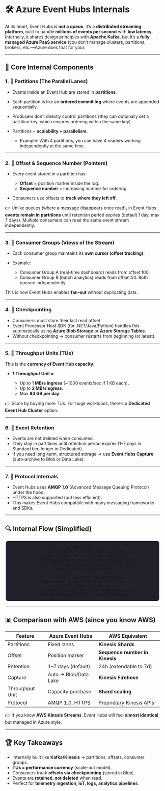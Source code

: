 # 🛠️ Azure Event Hubs Internals

At its heart, Event Hubs is **not a queue**. It’s a **distributed streaming platform**, built to handle **millions of events per second** with **low latency**. Internally, it shares design principles with **Apache Kafka**, but it’s a **fully managed Azure PaaS service** (you don’t manage clusters, partitions, brokers, etc.—Azure does that for you).

---

## 🧩 Core Internal Components

### 1. **📌 Partitions (The Parallel Lanes)**

- Events inside an Event Hub are stored in **partitions**.
- Each partition is like an **ordered commit log** where events are appended sequentially.
- Producers don’t directly control partitions (they can optionally set a partition key, which ensures ordering within the same key).
- Partitions = **scalability + parallelism**.

  - Example: With 4 partitions, you can have 4 readers working independently at the same time.

---

### 2. **📌 Offset & Sequence Number (Pointers)**

- Every event stored in a partition has:

  - **Offset** = position marker inside the log.
  - **Sequence number** = increasing number for ordering.

- Consumers use offsets to **track where they left off**.

👉 Unlike queues (where a message disappears once read), in Event Hubs **events remain in partitions** until retention period expires (default 1 day, max 7 days). Multiple consumers can read the same event stream independently.

---

### 3. **📌 Consumer Groups (Views of the Stream)**

- Each consumer group maintains its **own cursor (offset tracking)**.
- Example:

  - Consumer Group A (real-time dashboard) reads from offset 100.
  - Consumer Group B (batch analytics) reads from offset 50.
    Both operate independently.

This is how Event Hubs enables **fan-out** without duplicating data.

---

### 4. **📌 Checkpointing**

- Consumers must store their last read offset.
- Event Processor Host SDK (for .NET/Java/Python) handles this automatically using **Azure Blob Storage** or **Azure Storage Tables**.
- Without checkpointing → consumer restarts from beginning (or latest).

---

### 5. **📌 Throughput Units (TUs)**

This is the **currency of Event Hub capacity**.

- **1 Throughput Unit =**

  - Up to **1 MB/s ingress** (~1000 events/sec if 1 KB each).
  - Up to **2 MB/s egress**.
  - Max **84 GB per day**.

👉 Scale by buying more TUs. For huge workloads, there’s a **Dedicated Event Hub Cluster** option.

---

### 6. **📌 Event Retention**

- Events are not deleted when consumed.
- They stay in partitions until retention period expires (1–7 days in Standard tier, longer in Dedicated).
- If you need long-term, structured storage → use **Event Hubs Capture** (auto-archive to Blob or Data Lake).

---

### 7. **📌 Protocol Internals**

- Event Hubs uses **AMQP 1.0** (Advanced Message Queuing Protocol) under the hood.
- HTTPS is also supported (but less efficient).
- This makes Event Hubs compatible with many messaging frameworks and SDKs.

---

## 🔍 Internal Flow (Simplified)

<div align="center" style="background-color: #21202bff ;border-radius: 10px;border: 2px solid white">

```mermaid
sequenceDiagram
    participant P as Producer (IoT/App)
    participant EH as Event Hub Namespace
    participant Part as Partitions (Commit Logs)
    participant CG as Consumer Group
    participant C as Consumers

    P->>EH: Send event via AMQP/HTTP
    EH->>Part: Append event to Partition N
    C->>CG: Join consumer group
    CG->>Part: Read from offset (checkpointed)
    C->>CG: Process event + update checkpoint
```

</div>

---

## 📊 Comparison with AWS (since you know AWS)

| Feature         | **Azure Event Hubs**  | **AWS Equivalent**             |
| --------------- | --------------------- | ------------------------------ |
| Partitions      | Fixed lanes           | **Kinesis Shards**             |
| Offset          | Position marker       | **Sequence number in Kinesis** |
| Retention       | 1–7 days (default)    | 24h (extendable to 7d)         |
| Capture         | Auto → Blob/Data Lake | **Kinesis Firehose**           |
| Throughput Unit | Capacity purchase     | **Shard scaling**              |
| Protocol        | AMQP 1.0, HTTPS       | Proprietary Kinesis APIs       |

👉 If you know **AWS Kinesis Streams**, Event Hubs will feel **almost identical**, but managed in Azure style.

---

## 🏆 Key Takeaways

- Internally built like **Kafka/Kinesis** → partitions, offsets, consumer groups.
- **TUs = performance currency** (scale-out model).
- Consumers track **offsets via checkpointing** (stored in Blob).
- Events are **retained, not deleted** when read.
- Perfect for **telemetry ingestion, IoT, logs, analytics pipelines**.
